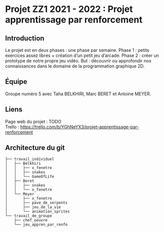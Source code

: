 # Projet ZZ1 2021 - 2022 : Projet apprentissage par renforcement

## Introduction
Le projet est en deux phases : une phase par semaine. Phase 1 : petits exercices assez libres + création d’un petit jeu d’arcade. Phase 2 : créer un prototype de notre propre jeu vidéo. But : découvrir ou approfondir nos connaissances dans le domaine de la programmation graphique 2D.

## Équipe
Groupe numéro 5 avec Taha BELKHIRI, Marc BERET et Antoine MEYER.

## Liens
Page web du projet : TODO      
Trello : https://trello.com/b/YGhNeYX3/projet-apprentissage-par-renforcement

## Architecture du git
```
├── travail_individuel    
│   ├── Belkhiri    
│   │   ├── x_fenetre
│   │   ├── snakes
│   │   └── GameOfLife
│   ├── Beret
│   │   ├── snakes 
│   │   └── x_fenetre
│   └── Meyer  
│       ├── x_fenetre
│       ├── pave_de_serpents
│       ├── jeu_de_la_vie
│       └── animation_sprites
└── travail_de_groupe   
    ├── chef_oeuvre   
    └── jeu_appren_par_renfo    
```
